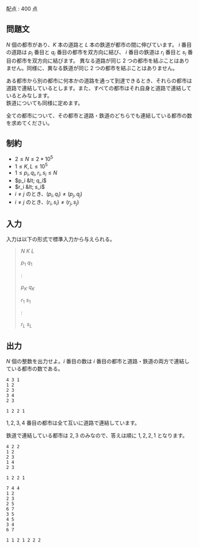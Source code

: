 配点 : $400$ 点

## 問題文

$N$ 個の都市があり、$K$ 本の道路と $L$ 本の鉄道が都市の間に伸びています。
$i$ 番目の道路は $p_i$ 番目と $q_i$ 番目の都市を双方向に結び、
$i$ 番目の鉄道は $r_i$ 番目と $s_i$ 番目の都市を双方向に結びます。
異なる道路が同じ $2$ つの都市を結ぶことはありません。同様に、異なる鉄道が同じ $2$ つの都市を結ぶことはありません。

ある都市から別の都市に何本かの道路を通って到達できるとき、それらの都市は道路で連結しているとします。また、すべての都市はそれ自身と道路で連結しているとみなします。<br>
鉄道についても同様に定めます。

全ての都市について、その都市と道路・鉄道のどちらでも連結している都市の数を求めてください。

## 制約

- $2 \leq N \leq 2*10^5$
- $1 \leq K, L \leq 10^5$
- $1 \leq p_i, q_i, r_i, s_i \leq N$
- $p_i &lt; q_i$
- $r_i &lt; s_i$
- $i \neq j$ のとき、$(p_i, q_i) \neq (p_j, q_j)$
- $i \neq j$ のとき、$(r_i, s_i) \neq (r_j, s_j)$

## 入力

入力は以下の形式で標準入力から与えられる。

> $N$ $K$ $L$
> 
> $p_1$ $q_1$
> 
> :
> 
> $p_K$ $q_K$
> 
> $r_1$ $s_1$
> 
> :
> 
> $r_L$ $s_L$

## 出力

$N$ 個の整数を出力せよ。$i$ 番目の数は $i$ 番目の都市と道路・鉄道の両方で連結している都市の数である。

```input1
4 3 1
1 2
2 3
3 4
2 3
```

```output1
1 2 2 1
```

$1, 2, 3, 4$ 番目の都市は全て互いに道路で連結しています。

鉄道で連結している都市は $2, 3$ のみなので、答えは順に $1, 2, 2, 1$ となります。

```input2
4 2 2
1 2
2 3
1 4
2 3
```

```output2
1 2 2 1
```

```input3
7 4 4
1 2
2 3
2 5
6 7
3 5
4 5
3 4
6 7
```

```output3
1 1 2 1 2 2 2
```
